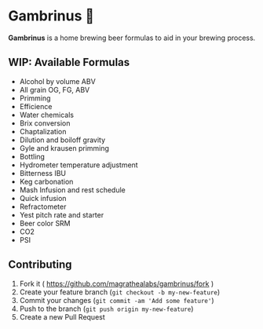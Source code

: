 # Gambrinus :beer:

**Gambrinus** is a home brewing beer formulas to aid in your brewing process.

## WIP: Available Formulas

- Alcohol by volume ABV
- All grain OG, FG, ABV
- Primming
- Efficience
- Water chemicals
- Brix conversion
- Chaptalization
- Dilution and boiloff gravity
- Gyle and krausen primming
- Bottling
- Hydrometer temperature adjustment
- Bitterness IBU
- Keg carbonation
- Mash Infusion and rest schedule
- Quick infusion
- Refractometer
- Yest pitch rate and starter
- Beer color SRM
- CO2
- PSI

## Contributing

1. Fork it ( https://github.com/magrathealabs/gambrinus/fork )
2. Create your feature branch (`git checkout -b my-new-feature`)
3. Commit your changes (`git commit -am 'Add some feature'`)
4. Push to the branch (`git push origin my-new-feature`)
5. Create a new Pull Request
